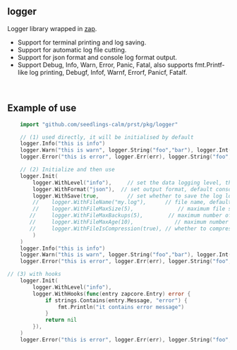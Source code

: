 ## logger

Logger library wrapped in [zap](https://github.com/uber-go/zap).

- Support for terminal printing and log saving.
- Support for automatic log file cutting.
- Support for json format and console log format output.
- Support Debug, Info, Warn, Error, Panic, Fatal, also supports fmt.Printf-like log printing, Debugf, Infof, Warnf, Errorf, Panicf, Fatalf.

<br>

## Example of use

```go
    import "github.com/seedlings-calm/prst/pkg/logger"

    // (1) used directly, it will be initialised by default
    logger.Info("this is info")
    logger.Warn("this is warn", logger.String("foo","bar"), logger.Int("size",10), logger.Any("obj",obj))
    logger.Error("this is error", logger.Err(err), logger.String("foo","bar"))

    // (2) Initialize and then use
    logger.Init(
        logger.WithLevel("info"),     // set the data logging level, the default is debug
        logger.WithFormat("json"),  // set output format, default console
        logger.WithSave(true,         // set whether to save the log locally, default false
        //    logger.WithFileName("my.log"),      // file name, default is "out.log"
        //    logger.WithFileMaxSize(5),              // maximum file size (MB), default 10
       //     logger.WithFileMaxBackups(5),        // maximum number of old files, default 100
       //     logger.WithFileMaxAge(10),             // maximum number of days for old documents, default 30
       //     logger.WithFileIsCompression(true), // whether to compress and archive old files, default false
        )
    )
    logger.Info("this is info")
    logger.Warn("this is warn", logger.String("foo","bar"), logger.Int("size",10), logger.Any("obj",obj))
    logger.Error("this is error", logger.Err(err), logger.String("foo","bar"))

// (3) with hooks
    logger.Init(
        logger.WithLevel("info"),
        logger.WithHooks(func(entry zapcore.Entry) error {
            if strings.Contains(entry.Message, "error") {
                fmt.Println("it contains error message")
            }
            return nil
        }),
    )
    logger.Error("this is error", logger.Err(err), logger.String("foo","bar"))
```
